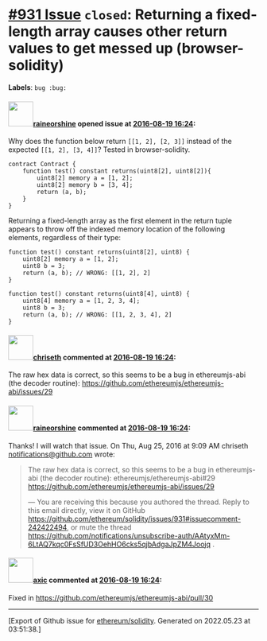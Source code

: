 # [\#931 Issue](https://github.com/ethereum/solidity/issues/931) `closed`: Returning a fixed-length array causes other return values to get messed up (browser-solidity)
**Labels**: `bug :bug:`


#### <img src="https://avatars.githubusercontent.com/u/750276?u=3e69411decd1918b3fefede676b24484b7f1d5bf&v=4" width="50">[raineorshine](https://github.com/raineorshine) opened issue at [2016-08-19 16:24](https://github.com/ethereum/solidity/issues/931):

Why does the function below return `[[1, 2], [2, 3]]` instead of the expected `[[1, 2], [3, 4]]`? Tested in browser-solidity.

```
contract Contract {
    function test() constant returns(uint8[2], uint8[2]){
        uint8[2] memory a = [1, 2];
        uint8[2] memory b = [3, 4];
        return (a, b);
    }
}
```

Returning a fixed-length array as the first element in the return tuple appears to throw off the indexed memory location of the following elements, regardless of their type:

```
function test() constant returns(uint8[2], uint8) {
    uint8[2] memory a = [1, 2];
    uint8 b = 3;
    return (a, b); // WRONG: [[1, 2], 2]
}

function test() constant returns(uint8[4], uint8) {
    uint8[4] memory a = [1, 2, 3, 4];
    uint8 b = 3;
    return (a, b); // WRONG: [[1, 2, 3, 4], 2]
}
```


#### <img src="https://avatars.githubusercontent.com/u/9073706?v=4" width="50">[chriseth](https://github.com/chriseth) commented at [2016-08-19 16:24](https://github.com/ethereum/solidity/issues/931#issuecomment-242422494):

The raw hex data is correct, so this seems to be a bug in ethereumjs-abi (the decoder routine): https://github.com/ethereumjs/ethereumjs-abi/issues/29

#### <img src="https://avatars.githubusercontent.com/u/750276?u=3e69411decd1918b3fefede676b24484b7f1d5bf&v=4" width="50">[raineorshine](https://github.com/raineorshine) commented at [2016-08-19 16:24](https://github.com/ethereum/solidity/issues/931#issuecomment-242588374):

Thanks! I will watch that issue.
On Thu, Aug 25, 2016 at 9:09 AM chriseth notifications@github.com wrote:

> The raw hex data is correct, so this seems to be a bug in ethereumjs-abi
> (the decoder routine): ethereumjs/ethereumjs-abi#29
> https://github.com/ethereumjs/ethereumjs-abi/issues/29
> 
> —
> You are receiving this because you authored the thread.
> Reply to this email directly, view it on GitHub
> https://github.com/ethereum/solidity/issues/931#issuecomment-242422494,
> or mute the thread
> https://github.com/notifications/unsubscribe-auth/AAtyxMm-6LtAQ7kqc0FsSfUD3OehHO6cks5qjbAdgaJpZM4Joojq
> .

#### <img src="https://avatars.githubusercontent.com/u/20340?v=4" width="50">[axic](https://github.com/axic) commented at [2016-08-19 16:24](https://github.com/ethereum/solidity/issues/931#issuecomment-243105011):

Fixed in https://github.com/ethereumjs/ethereumjs-abi/pull/30


-------------------------------------------------------------------------------



[Export of Github issue for [ethereum/solidity](https://github.com/ethereum/solidity). Generated on 2022.05.23 at 03:51:38.]
